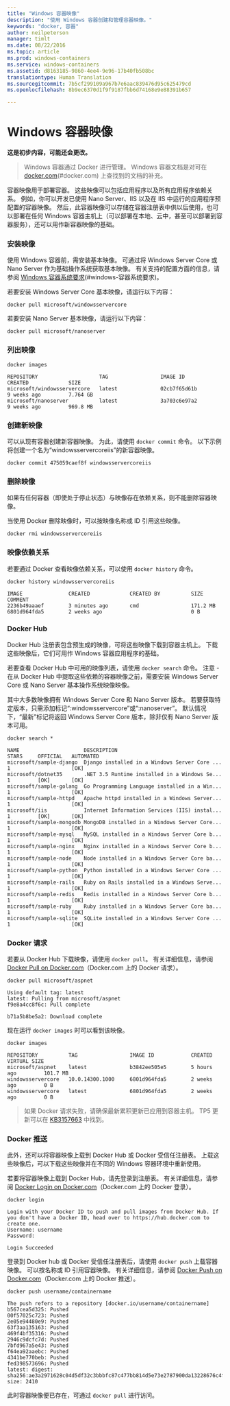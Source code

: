 ```yaml
---
title: "Windows 容器映像"
description: "使用 Windows 容器创建和管理容器映像。"
keywords: "docker, 容器"
author: neilpeterson
manager: timlt
ms.date: 08/22/2016
ms.topic: article
ms.prod: windows-containers
ms.service: windows-containers
ms.assetid: d8163185-9860-4ee4-9e96-17b40fb508bc
translationtype: Human Translation
ms.sourcegitcommit: 7b5cf299109a967b7e6aac839476d95c625479cd
ms.openlocfilehash: 8b9ec6370d1f9f9187fbb6d74168e9e88391b657

---
```


# Windows 容器映像

**这是初步内容，可能还会更改。** 

>Windows 容器通过 Docker 进行管理。 Windows 容器文档是对可在 [docker.com](https://www.docker.com/)(#docker.com) 上查找到的文档的补充。

容器映像用于部署容器。 这些映像可以包括应用程序以及所有应用程序依赖关系。 例如，你可以开发已使用 Nano Server、IIS 以及在 IIS 中运行的应用程序预配置的容器映像。 然后，此容器映像可以存储在容器注册表中供以后使用，也可以部署在任何 Windows 容器主机上（可以部署在本地、云中，甚至可以部署到容器服务），还可以用作新容器映像的基础。

### 安装映像

使用 Windows 容器前，需安装基本映像。 可通过将 Windows Server Core 或 Nano Server 作为基础操作系统获取基本映像。 有关支持的配置方面的信息，请参阅 [Windows 容器系统要求](../deployment/system_requirements.md)(#windows-容器系统要求)。

若要安装 Windows Server Core 基本映像，请运行以下内容：

```none
docker pull microsoft/windowsservercore
```

若要安装 Nano Server 基本映像，请运行以下内容：

```none
docker pull microsoft/nanoserver
```

### 列出映像

```none
docker images

REPOSITORY                    TAG                 IMAGE ID            CREATED             SIZE
microsoft/windowsservercore   latest              02cb7f65d61b        9 weeks ago         7.764 GB
microsoft/nanoserver          latest              3a703c6e97a2        9 weeks ago         969.8 MB
```

### 创建新映像

可以从现有容器创建新容器映像。 为此，请使用 `docker commit` 命令。 以下示例将创建一个名为“windowsservercoreiis”的新容器映像。

```none
docker commit 475059caef8f windowsservercoreiis
```

### 删除映像

如果有任何容器（即使处于停止状态）与映像存在依赖关系，则不能删除容器映像。

当使用 Docker 删除映像时，可以按映像名称或 ID 引用这些映像。

```none
docker rmi windowsservercoreiis
```

### 映像依赖关系

若要通过 Docker 查看映像依赖关系，可以使用 `docker history` 命令。

```none
docker history windowsservercoreiis

IMAGE               CREATED             CREATED BY          SIZE                COMMENT
2236b49aaaef        3 minutes ago       cmd                 171.2 MB
6801d964fda5        2 weeks ago                             0 B
```

### Docker Hub

Docker Hub 注册表包含预生成的映像，可将这些映像下载到容器主机上。 下载这些映像后，它们可用作 Windows 容器应用程序的基础。

若要查看 Docker Hub 中可用的映像列表，请使用 `docker search` 命令。 注意 - 在从 Docker Hub 中提取这些依赖的容器映像之前，需要安装 Windows Server Core 或 Nano Server 基本操作系统映像映像。

其中大多数映像拥有 Windows Server Core 和 Nano Server 版本。 若要获取特定版本，只需添加标记“:windowsservercore”或“:nanoserver”。 默认情况下，“最新”标记将返回 Windows Server Core 版本，除非仅有 Nano Server 版本可用。


```none
docker search *

NAME                     DESCRIPTION                                     STARS     OFFICIAL   AUTOMATED
microsoft/sample-django  Django installed in a Windows Server Core ...   1                    [OK]
microsoft/dotnet35       .NET 3.5 Runtime installed in a Windows Se...   1         [OK]       [OK]
microsoft/sample-golang  Go Programming Language installed in a Win...   1                    [OK]
microsoft/sample-httpd   Apache httpd installed in a Windows Server...   1                    [OK]
microsoft/iis            Internet Information Services (IIS) instal...   1         [OK]       [OK]
microsoft/sample-mongodb MongoDB installed in a Windows Server Core...   1                    [OK]
microsoft/sample-mysql   MySQL installed in a Windows Server Core b...   1                    [OK]
microsoft/sample-nginx   Nginx installed in a Windows Server Core b...   1                    [OK]
microsoft/sample-node    Node installed in a Windows Server Core ba...   1                    [OK]
microsoft/sample-python  Python installed in a Windows Server Core ...   1                    [OK]
microsoft/sample-rails   Ruby on Rails installed in a Windows Serve...   1                    [OK]
microsoft/sample-redis   Redis installed in a Windows Server Core b...   1                    [OK]
microsoft/sample-ruby    Ruby installed in a Windows Server Core ba...   1                    [OK]
microsoft/sample-sqlite  SQLite installed in a Windows Server Core ...   1                    [OK]
```

### Docker 请求

若要从 Docker Hub 下载映像，请使用 `docker pull`。 有关详细信息，请参阅 [Docker Pull on Docker.com](https://docs.docker.com/engine/reference/commandline/pull/)（Docker.com 上的 Docker 请求）。

```none
docker pull microsoft/aspnet

Using default tag: latest
latest: Pulling from microsoft/aspnet
f9e8a4cc8f6c: Pull complete

b71a5b8be5a2: Download complete
```

现在运行 `docker images` 时可以看到该映像。

```none
docker images

REPOSITORY          TAG                 IMAGE ID            CREATED             VIRTUAL SIZE
microsoft/aspnet    latest              b3842ee505e5        5 hours ago         101.7 MB
windowsservercore   10.0.14300.1000     6801d964fda5        2 weeks ago         0 B
windowsservercore   latest              6801d964fda5        2 weeks ago         0 B
```

> 如果 Docker 请求失败，请确保最新累积更新已应用到容器主机。 TP5 更新可以在 [KB3157663]( https://support.microsoft.com/en-us/kb/3157663) 中找到。

### Docker 推送

此外，还可以将容器映像上载到 Docker Hub 或 Docker 受信任注册表。 上载这些映像后，可以下载这些映像并在不同的 Windows 容器环境中重新使用。

若要将容器映像上载到 Docker Hub，请先登录到注册表。 有关详细信息，请参阅 [Docker Login on Docker.com]( https://docs.docker.com/engine/reference/commandline/login/)（Docker.com 上的 Docker 登录）。

```none
docker login

Login with your Docker ID to push and pull images from Docker Hub. If you don't have a Docker ID, head over to https://hub.docker.com to create one.
Username: username
Password:

Login Succeeded
```

登录到 Docker hub 或 Docker 受信任注册表后，请使用 `docker push` 上载容器映像。 可以按名称或 ID 引用容器映像。 有关详细信息，请参阅 [Docker Push on Docker.com]( https://docs.docker.com/engine/reference/commandline/push/)（Docker.com 上的 Docker 推送）。

```none
docker push username/containername

The push refers to a repository [docker.io/username/containername]
b567cea5d325: Pushed
00f57025c723: Pushed
2e05e94480e9: Pushed
63f3aa135163: Pushed
469f4bf35316: Pushed
2946c9dcfc7d: Pushed
7bfd967a5e43: Pushed
f64ea92aaebc: Pushed
4341be770beb: Pushed
fed398573696: Pushed
latest: digest: sha256:ae3a2971628c04d5df32c3bbbfc87c477bb814d5e73e2787900da13228676c4f size: 2410
```

此时容器映像便已存在，可通过 `docker pull` 进行访问。






<!--HONumber=Aug16_HO4-->


